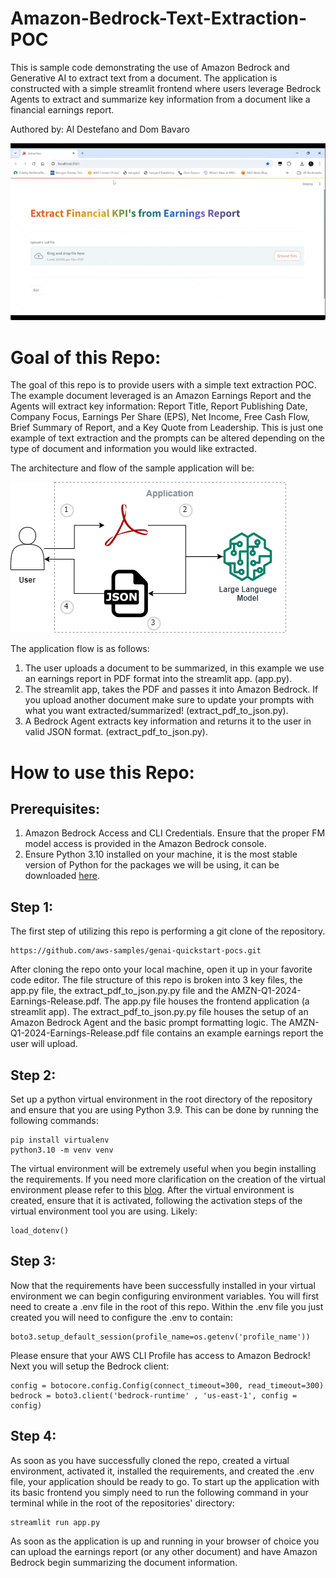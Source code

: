 # Amazon-Bedrock-Text-Extraction-POC
This is sample code demonstrating the use of Amazon Bedrock and Generative AI to extract text from a document. The application is constructed with a simple streamlit frontend where users leverage Bedrock Agents to extract and summarize key information from a document like a financial earnings report. 

Authored by: Al Destefano and Dom Bavaro
<!-- Need updated gif here -->
![Alt text](images/demo.gif)
# **Goal of this Repo:**
The goal of this repo is to provide users with a simple text extraction POC. The example document leveraged is an Amazon Earnings Report and the Agents will extract key information: Report Title, Report Publishing Date, Company Focus, Earnings Per Share (EPS), Net Income, Free Cash Flow, Brief Summary of Report, and a Key Quote from Leadership. This is just one example of text extraction and the prompts can be altered depending on the type of document and information you would like extracted. 

The architecture and flow of the sample application will be:

![Alt text](images/extraction-diagam-image.png "POC Architecture")

The application flow is as follows:

1. The user uploads a document to be summarized, in this example we use an earnings report in PDF format into the streamlit app. (app.py).
2. The streamlit app, takes the PDF and passes it into Amazon Bedrock. If you upload another document make sure to update your prompts with what you want extracted/summarized! (extract_pdf_to_json.py).
3. A Bedrock Agent extracts key information and returns it to the user in valid JSON format. (extract_pdf_to_json.py).

# How to use this Repo:

## Prerequisites:

1. Amazon Bedrock Access and CLI Credentials. Ensure that the proper FM model access is provided in the Amazon Bedrock console.
2. Ensure Python 3.10 installed on your machine, it is the most stable version of Python for the packages we will be using, it can be downloaded [here](https://www.python.org/downloads/release/python-3911/).

## Step 1:
The first step of utilizing this repo is performing a git clone of the repository.

```
https://github.com/aws-samples/genai-quickstart-pocs.git
```

After cloning the repo onto your local machine, open it up in your favorite code editor. The file structure of this repo is broken into 3 key files,
the app.py file, the extract_pdf_to_json.py.py file and the AMZN-Q1-2024-Earnings-Release.pdf. The app.py file houses the frontend application (a streamlit app). 
The extract_pdf_to_json.py.py file houses the setup of an Amazon Bedrock Agent and the basic prompt formatting logic.
The AMZN-Q1-2024-Earnings-Release.pdf file contains an example earnings report the user will upload.

## Step 2:
Set up a python virtual environment in the root directory of the repository and ensure that you are using Python 3.9. This can be done by running the following commands:
```
pip install virtualenv
python3.10 -m venv venv
```
The virtual environment will be extremely useful when you begin installing the requirements. If you need more clarification on the creation of the virtual environment please refer to this [blog](https://www.freecodecamp.org/news/how-to-setup-virtual-environments-in-python/).
After the virtual environment is created, ensure that it is activated, following the activation steps of the virtual environment tool you are using. Likely:
```
load_dotenv()
```

## Step 3:
Now that the requirements have been successfully installed in your virtual environment we can begin configuring environment variables.
You will first need to create a .env file in the root of this repo. Within the .env file you just created you will need to configure the .env to contain:

```
boto3.setup_default_session(profile_name=os.getenv('profile_name'))
```
Please ensure that your AWS CLI Profile has access to Amazon Bedrock! Next you will setup the Bedrock client: 

```
config = botocore.config.Config(connect_timeout=300, read_timeout=300)
bedrock = boto3.client('bedrock-runtime' , 'us-east-1', config = config)
```

## Step 4:
As soon as you have successfully cloned the repo, created a virtual environment, activated it, installed the requirements, and created the .env file, your application should be ready to go. 
To start up the application with its basic frontend you simply need to run the following command in your terminal while in the root of the repositories' directory:

```
streamlit run app.py
```
As soon as the application is up and running in your browser of choice you can upload the earnings report (or any other document) and have Amazon Bedrock begin summarizing the document information. 

